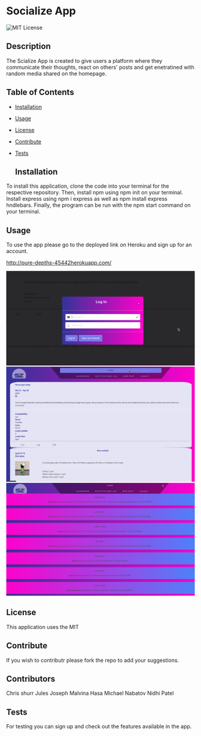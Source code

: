 # Socialize App

![MIT License](https://img.shields.io/badge/License-MIT-yellow.svg "MIT badge")

  ## Description

The Scialize App is created to give users a platform where they communicate their thoughts, react on others' posts and get enetratined with random media shared on the homepage.

  ## Table of Contents

- [Installation](#installation)
- [Usage](#usage)
- [License](#license)
- [Contribute](#contribute)
- [Tests](#tests)

  ## Installation

To install this application, clone the code into your terminal for the respective repository. Then, install npm using npm init on your terminal. Install express using npm i express as well as npm install express hndlebars. Finally, the program can be run with the npm start command on your terminal.

  ## Usage

To use the app please go to the deployed link on Heroku and sign up for an account.

http://pure-depths-45442herokuapp.com/

![Log in of the webpage](./public/images/Screenshot_1.png?raw=true "SZ Log in")
![Homepage](./public/images/Screenshot_2.png?raw=true "SZ Homepage")
![Notifications](./public/images/Screenshot_3.png?raw=true "SZ Notifications")


  ## License

This application uses the MIT

  ## Contribute

If you wish to contributr please fork the repo to add your suggestions.

  ## Contributors

Chris shurr
Jules Joseph
Malvina Hasa
Michael Nabatov
Nidhi Patel


  ## Tests

For testing you can sign up and check out the features available in the app.